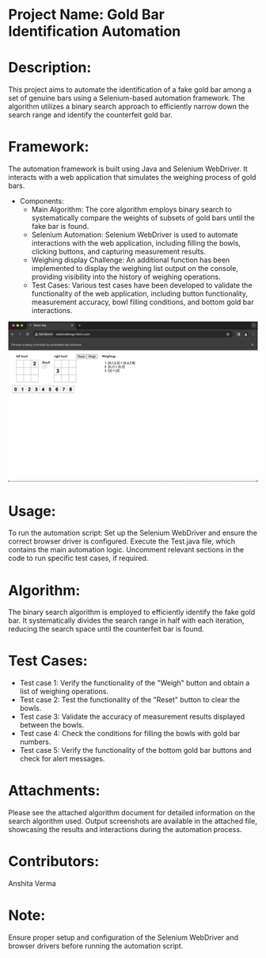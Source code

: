 # Project Name: Gold Bar Identification Automation

# Description:
This project aims to automate the identification of a fake gold bar among a set of genuine bars using a Selenium-based automation framework. The algorithm utilizes a binary search approach to efficiently narrow down the search range and identify the counterfeit gold bar.


# Framework:
The automation framework is built using Java and Selenium WebDriver. It interacts with a web application that simulates the weighing process of gold bars.
* Components:
    * Main Algorithm: The core algorithm employs binary search to systematically compare the weights of subsets of gold bars until the fake bar is found.
    * Selenium Automation: Selenium WebDriver is used to automate interactions with the web application, including filling the bowls, clicking buttons, and capturing measurement results.
    * Weighing display Challenge: An additional function has been implemented to display the weighing list output on the console, providing visibility into the history of weighing operations.
    * Test Cases: Various test cases have been developed to validate the functionality of the web application, including button functionality, measurement accuracy, bowl filling conditions, and bottom gold bar interactions.


![Image](TestCasesScreenshots/SeleniumControlWebsite.png?raw=true "SeleniumControlWebsite.png")


# Usage:
To run the automation script:
Set up the Selenium WebDriver and ensure the correct browser driver is configured.
Execute the Test.java file, which contains the main automation logic.
Uncomment relevant sections in the code to run specific test cases, if required.

# Algorithm:
The binary search algorithm is employed to efficiently identify the fake gold bar. It systematically divides the search range in half with each iteration, reducing the search space until the counterfeit bar is found.

# Test Cases:
* Test case 1: Verify the functionality of the "Weigh" button and obtain a list of weighing operations.
* Test case 2: Test the functionality of the "Reset" button to clear the bowls.
* Test case 3: Validate the accuracy of measurement results displayed between the bowls.
* Test case 4: Check the conditions for filling the bowls with gold bar numbers.
* Test case 5: Verify the functionality of the bottom gold bar buttons and check for alert messages.

  
# Attachments:
Please see the attached algorithm document for detailed information on the search algorithm used.
Output screenshots are available in the attached file, showcasing the results and interactions during the automation process.

# Contributors:
Anshita Verma

# Note:
Ensure proper setup and configuration of the Selenium WebDriver and browser drivers before running the automation script.





